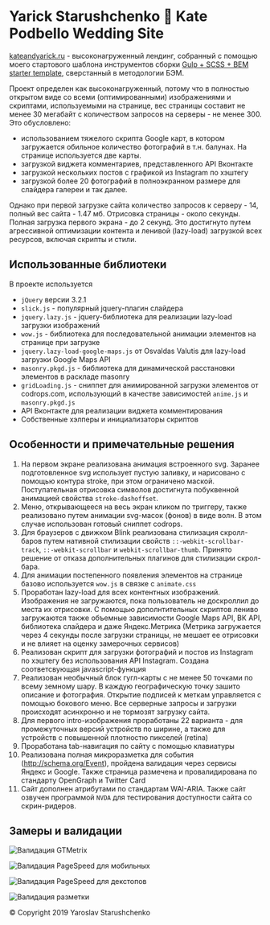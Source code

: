 # Yarick Starushchenko 💑 Kate Podbello Wedding Site


[kateandyarick.ru](https://kateandyarick.ru) - высоконагруженный лендинг, собранный с помощью моего стартового шаблона инструментов сборки [Gulp + SCSS + BEM starter template](https://github.com/Starushchenko/staru-frontend-template), сверстанный в методологии БЭМ.


Проект определен как высоконагруженный, потому что в полностью открытом виде со всеми (оптимированными) изображениями и скриптами, используемыми на странице, вес страницы составит не менее 30 мегабайт с количеством запросов на серверы - не менее 300. Это обусловлено:
- использованием тяжелого скрипта Google карт, в котором загружается обильное количество фотографий в т.н. балунах. На странице используется две карты.
- загрузкой виджета комментариев, представленного API Вконтакте
- загрузкой нескольких постов с графикой из Instagram по хэштегу
- загрузкой более 20 фотографий в полноэкранном размере для слайдера галереи и так далее.

Однако при первой загрузке сайта количество запросов к серверу - 14, полный вес сайта - 1.47 мб. Отрисовка страницы - около секунды. Полная загрузка первого экрана - до 2 секунд. Это достигнуто путем агрессивной оптимизации контента и ленивой (lazy-load) загрузкой всех ресурсов, включая скрипты и стили.



## Использованные библиотеки

В проекте используется
- ` jQuery ` версии 3.2.1
- ` slick.js ` - популярный jquery-плагин слайдера
- ` jquery.lazy.js ` - jquery-библиотека для реализации lazy-load загрузки изображений
- ` wow.js ` - библиотека для последовательной анимации элементов на странице при загрузке
- ` jquery.lazy-load-google-maps.js ` от Osvaldas Valutis для lazy-load загрузки Google Maps API
- ` masonry.pkgd.js ` - библиотека для динамической расстановки элементов в раскладе masonry
- ` gridLoading.js ` - сниппет для анимированной загрузки элементов от codrops.com, использующий в качестве зависимостей ` anime.js ` и ` masonry.pkgd.js `
- API Вконтакте для реализации виджета комментирования
- Собственные хэлперы и инициализаторы скриптов



## Особенности и примечательные решения

1. На первом экране реализована анимация встроенного svg. Заранее подготовленное svg использует пустую заливку, и нарисовано с помощью контура stroke, при этом ограничено маской. Поступательная отрисовка символов достигнута побуквенной анимацией свойства ` stroke-dashoffset `.
2. Меню, открывающееся на весь экран кликом по триггеру, также реализовано путем анимации svg-масок (фонов) в виде волн. В этом случае использован готовый сниппет codrops.
3. Для браузеров с движком Blink реализована стилизация скролл-баров путем нативной стилизации свойств ` ::-webkit-scrollbar-track `, ` ::-webkit-scrollbar ` и ` webkit-scrollbar-thumb `. Принято решение от отказа дополнительных плагинов для стилизации скрол-бара.
4. Для анимации постепенного появления элементов на странице базово используется ` wow.js ` в связке с ` animate.css `
5. Проработан lazy-load для всех контентных изображений. Изображения не загружаются, пока пользователь не доскроллил до места их отрисовки. С помощью дополнтительных скриптов лениво загружаются также объемные зависимости Google Maps API, ВК API, библиотека слайдера и даже Яндекс.Метрика (Метрика загружается через 4 секунды после загрузки страницы, не мешает ее отрисовки и не влияет на оценку замерочных сервисов)
6. Реализован скрипт для загрузки фотографий и постов из Instagram по хэштегу без использования API Instagram. Создана соответсвующая javascript-функция
7. Реализован необычный блок гугл-карты с не менее 50 точками по всему земному шару. В каждую географическую точку зашито описание и фотография. Открытие подписей к меткам управляется с помощью бокового меню. Все серверные запросы и загрузки происходят асинхронно и не тормозят загрузку сайта.
8. Для первого intro-изображения проработаны 22 варианта - для промежуточных версий устройств по ширине, а также для устройств с повышенной плотностю пикселей (retina)
9. Проработана tab-навигация по сайту с помощью клавиатуры
10. Реализована полная микроразметка для события (http://schema.org/Event), пройдена валидация через сервисы Яндекс и Google. Также страница размечена и провалидирована по стандарту OpenGraph и Twitter Card
11. Сайт дополнен атрибутами по стандартам WAI-ARIA. Также сайт озвучен программой ` NVDA ` для тестирования доступности сайта со скрин-ридеров.



## Замеры и валидации

![Валидация GTMetrix](https://kateandyarick.ru/gtmetrix.png)

![Валидация PageSpeed для мобильных](https://kateandyarick.ru/pagespeed-1.png)

![Валидация PageSpeed для декстопов](https://kateandyarick.ru/pagespeed-2.png)

![Валидация разметки](https://kateandyarick.ru/w3c-validate.png)

© Copyright 2019 Yaroslav&nbsp;Starushchenko